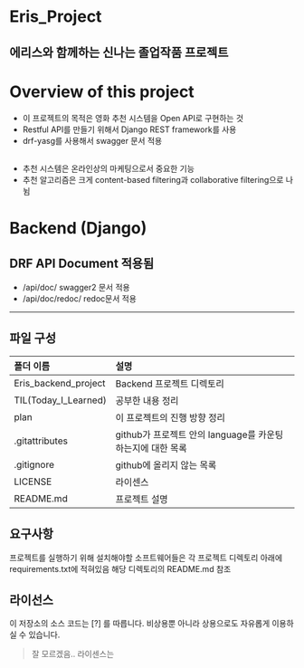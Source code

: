 
Eris_Project
===============
에리스와 함께하는 신나는 졸업작품 프로젝트
-----------------------------------------------

# Overview of  this project
* 이 프로젝트의 목적은 영화 추천 시스템을 Open API로 구현하는 것
* Restful API를 만들기 위해서 Django REST framework를 사용
* drf-yasg를 사용해서 swagger 문서 적용

##
* 추천 시스템은 온라인상의 마케팅으로서 중요한 기능 
* 추천 알고리즘은 크게 content-based filtering과 collaborative filtering으로 나뉨
##

# Backend (Django)
##  DRF API Document 적용됨 
 * /api/doc/   swagger2 문서 적용
 * /api/doc/redoc/  redoc문서 적용
 
 
 <hr/>
 
 
 ## 파일 구성

|폴더 이름 |설명                         |
|:--        |:--                          | 
|Eris_backend_project       |Backend 프로젝트 디렉토리    |
|TIL(Today_I_Learned)       |공부한 내용 정리    |
|plan       |이 프로젝트의 진행 방향 정리    |
|.gitattributes        |github가 프로젝트 안의 language를 카운팅하는지에 대한 목록                          |
|.gitignore       |github에 올리지 않는 목록    |
|LICENSE     |라이센스  |
|README.md    |프로젝트 설명 |

 
## 요구사항
프로젝트를 실행하기 위해 설치해야할 소프트웨어들은 
각 프로젝트 디렉토리 아래에 requirements.txt에 적혀있음
해당 디렉토리의 README.md 참조
 

## 라이선스

이 저장소의 소스 코드는 [?] 를 따릅니다.
비상용뿐 아니라 상용으로도 자유롭게 이용하실 수 있습니다.
> 잘 모르겠음.. 라이센스는
 

